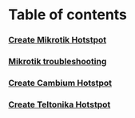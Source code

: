 # Table of contents

### [Create Mikrotik Hotstpot](mikrotik.md)
### [Mikrotik troubleshooting](mikrotik_troubleshooting.md)
### [Create Cambium Hotstpot](cambium.md)
### [Create Teltonika Hotstpot](teltonika.md)